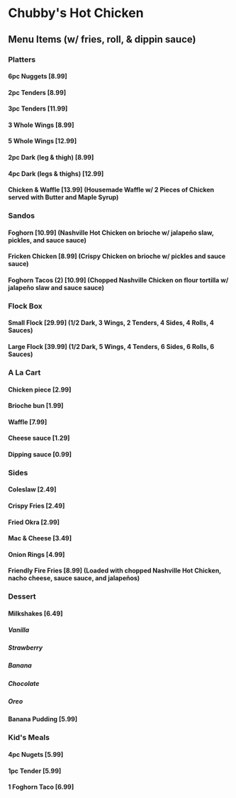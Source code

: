 # Chubby's Hot Chicken

## Menu Items (w/ fries, roll, & dippin sauce)
### Platters 
#### 6pc Nuggets [8.99]
#### 2pc Tenders [8.99]
#### 3pc Tenders [11.99]
#### 3 Whole Wings [8.99]
#### 5 Whole Wings [12.99]
#### 2pc Dark (leg & thigh) [8.99]
#### 4pc Dark (legs & thighs) [12.99]
#### Chicken & Waffle  [13.99] (Housemade Waffle w/ 2 Pieces of Chicken served with Butter and Maple Syrup)

### Sandos
#### Foghorn [10.99] (Nashville Hot Chicken on brioche w/ jalapeño slaw, pickles, and sauce sauce)
#### Fricken Chicken [8.99] (Crispy Chicken on brioche w/ pickles and sauce sauce)
#### Foghorn Tacos (2) [10.99] (Chopped Nashville Chicken on flour tortilla w/ jalapeño slaw and sauce sauce)

### Flock Box
#### Small Flock [29.99] (1/2 Dark, 3 Wings, 2 Tenders, 4 Sides, 4 Rolls, 4 Sauces)
#### Large Flock [39.99] (1/2 Dark, 5 Wings, 4 Tenders, 6 Sides, 6 Rolls, 6 Sauces)

### A La Cart
#### Chicken piece [2.99]
#### Brioche bun [1.99]
#### Waffle [7.99]
#### Cheese sauce [1.29]
#### Dipping sauce [0.99]

### Sides
#### Coleslaw [2.49]
#### Crispy Fries [2.49]
#### Fried Okra [2.99]
#### Mac & Cheese [3.49]
#### Onion Rings [4.99]
#### Friendly Fire Fries [8.99] (Loaded with chopped Nashville Hot Chicken, nacho cheese, sauce sauce, and jalapeños)

### Dessert
#### Milkshakes [6.49]
##### Vanilla
##### Strawberry
##### Banana 
##### Chocolate
##### Oreo
#### Banana Pudding [5.99]

### Kid's Meals
#### 4pc Nugets [5.99]
#### 1pc Tender [5.99]
#### 1 Foghorn Taco [6.99]
